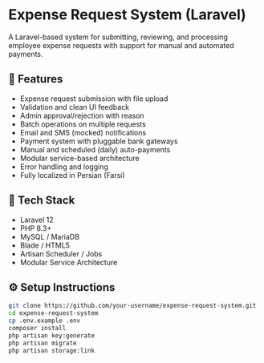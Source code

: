 # Expense Request System (Laravel)

A Laravel-based system for submitting, reviewing, and processing employee expense requests with support for manual and automated payments.

## 📌 Features

- Expense request submission with file upload
- Validation and clean UI feedback
- Admin approval/rejection with reason
- Batch operations on multiple requests
- Email and SMS (mocked) notifications
- Payment system with pluggable bank gateways
- Manual and scheduled (daily) auto-payments
- Modular service-based architecture
- Error handling and logging
- Fully localized in Persian (Farsi)

## 🚀 Tech Stack

- Laravel 12
- PHP 8.3+
- MySQL / MariaDB
- Blade / HTML5
- Artisan Scheduler / Jobs
- Modular Service Architecture

## ⚙️ Setup Instructions

```bash
git clone https://github.com/your-username/expense-request-system.git
cd expense-request-system
cp .env.example .env
composer install
php artisan key:generate
php artisan migrate
php artisan storage:link
